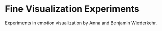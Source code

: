 # Fine Visualization Experiments
Experiments in emotion visualization by Anna and Benjamin Wiederkehr.
